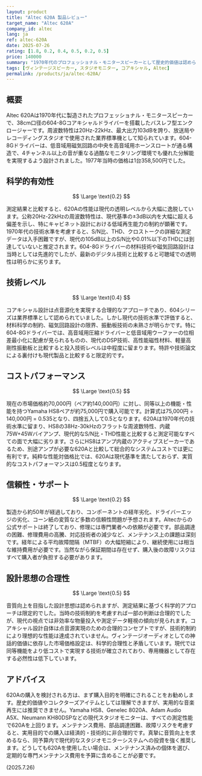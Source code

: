 ```yaml
---
layout: product
title: "Altec 620A 製品レビュー"
target_name: "Altec 620A"
company_id: altec
lang: ja
ref: altec-620A
date: 2025-07-26
rating: [1.8, 0.2, 0.4, 0.5, 0.2, 0.5]
price: 140000
summary: "1970年代のプロフェッショナル・モニタースピーカーとして歴史的価値は認められるものの、現代の透明性基準から見ると性能は大幅に劣っており、市場価格が極めて高額であることが問題です。"
tags: [ヴィンテージスピーカー, スタジオモニター, コアキシャル, Altec]
permalink: /products/ja/altec-620A/
---
```


## 概要

Altec 620Aは1970年代に製造されたプロフェッショナル・モニタースピーカーで、38cm口径の604-8Gコアキシャルドライバーを搭載したバスレフ型エンクロージャーです。周波数特性は20Hz-22kHz、最大出力103dBを誇り、放送局やレコーディングスタジオで使用された業界標準機として知られています。604-8Gドライバーは、低音域用磁気回路の中央を高音域用ホーンスロートが通る構造で、4チャンネル以上の音が重なる過酷なモニタリング環境でも優れた分解能を実現するよう設計されました。1977年当時の価格は1台358,500円でした。

## 科学的有効性

$$ \Large \text{0.2} $$

測定結果と比較すると、620Aの性能は現代の透明レベルから大幅に逸脱しています。公称20Hz-22kHzの周波数特性は、現代基準の±3dB以内を大幅に超える偏差を示し、特にキャビネット設計における低域再生能力の制約が顕著です。1970年代の技術水準を考慮すると、S/N比、THD、クロストークの詳細な測定データは入手困難ですが、現代の105dB以上のS/N比や0.01%以下のTHDには到達していないと推定されます。604-8Gドライバーの材料技術や磁気回路設計は当時としては先進的でしたが、最新のデジタル技術と比較すると可聴域での透明性は明らかに劣ります。

## 技術レベル

$$ \Large \text{0.4} $$

コアキシャル設計は点音源化を実現する合理的なアプローチであり、604シリーズは業界標準として認められていました。しかし現代の技術水準で評価すると、材料科学の制約、磁気回路設計の限界、振動板技術の未熟さが明らかです。特に604-8Gドライバーでは、高音域用圧縮ドライバーと低音域用ウーファーの位相差最小化に配慮が見られるものの、現代のDSP技術、高性能磁性材料、軽量高剛性振動板と比較すると投入技術レベルは中程度に留まります。特許や技術論文による裏付けも現代製品と比較すると限定的です。

## コストパフォーマンス

$$ \Large \text{0.5} $$

現在の市場価格約70,000円（ペア約140,000円）に対し、同等以上の機能・性能を持つYamaha HS8ペアが約75,000円で購入可能です。計算式は75,000円 ÷ 140,000円 = 0.535となり、四捨五入して0.5となります。620Aは1970年代の技術水準に留まり、HS8の38Hz-30kHzのフラットな周波数特性、内蔵75W+45Wバイアンプ、現代的なS/N比・THD性能と比較すると測定可能なすべての面で大幅に劣ります。さらにHS8はアンプ内蔵のアクティブスピーカーであるため、別途アンプが必要な620Aと比較して総合的なシステムコストでは更に有利です。純粋な性能対価格比では、620Aは現代基準を満たしておらず、実質的なコストパフォーマンスは0.5程度となります。

## 信頼性・サポート

$$ \Large \text{0.2} $$

製造から約50年が経過しており、コンポーネントの経年劣化、ドライバーエッジの劣化、コーン紙の変質など多数の信頼性問題が予想されます。Altecからの公式サポートは終了しており、修理には専門業者への依頼が必要です。部品調達の困難、修理費用の高騰、対応技術者の減少など、メンテナンス上の課題は深刻です。経年による平均故障間隔（MTBF）の大幅短縮により、継続使用には相当な維持費用が必要です。当然ながら保証期間は存在せず、購入後の故障リスクはすべて購入者が負担する必要があります。

## 設計思想の合理性

$$ \Large \text{0.5} $$

音質向上を目指した設計思想は認められますが、測定結果に基づく科学的アプローチは限定的でした。当時の技術制約を考慮すれば一部の判断は合理的でしたが、現代の視点では非効率な物量投入や測定データ軽視の傾向が見られます。コアキシャル設計自体は点音源実現のための合理的コンセプトですが、技術的制約により理想的な性能は達成されていません。ヴィンテージオーディオとしての神話的価値に依存した市場価格設定は、科学的合理性と矛盾しています。現代では同等機能をより低コストで実現する技術が確立されており、専用機器として存在する必然性は低下しています。

## アドバイス

620Aの購入を検討される方は、まず購入目的を明確にされることをお勧めします。歴史的価値やコレクターズアイテムとしては理解できますが、実用的な音楽再生には推奨できません。Yamaha HS8、Genelec 8020A、Adam Audio A5X、Neumann KH80DSPなどの現代スタジオモニターは、すべての測定性能で620Aを上回ります。メンテナンス費用、部品調達困難、故障リスクを考慮すると、実用目的での購入は経済的・技術的に非合理的です。真摯に音質向上を求めるなら、同予算内で現代的なスタジオモニターシステムへの投資を強く推奨します。どうしても620Aを使用したい場合は、メンテナンス済みの個体を選び、定期的な専門メンテナンス費用を予算に含めることが必要です。

(2025.7.26)

